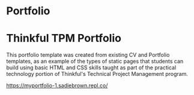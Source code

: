 # Portfolio
# Thinkful TPM Portfolio
This portfolio template was created from existing CV and Portfolio templates, as an example of the types of static pages that students can build using basic HTML and CSS skills taught as part of the practical technology portion of Thinkful's Technical Project Management program.

https://myportfolio-1.sadiebrown.repl.co/
